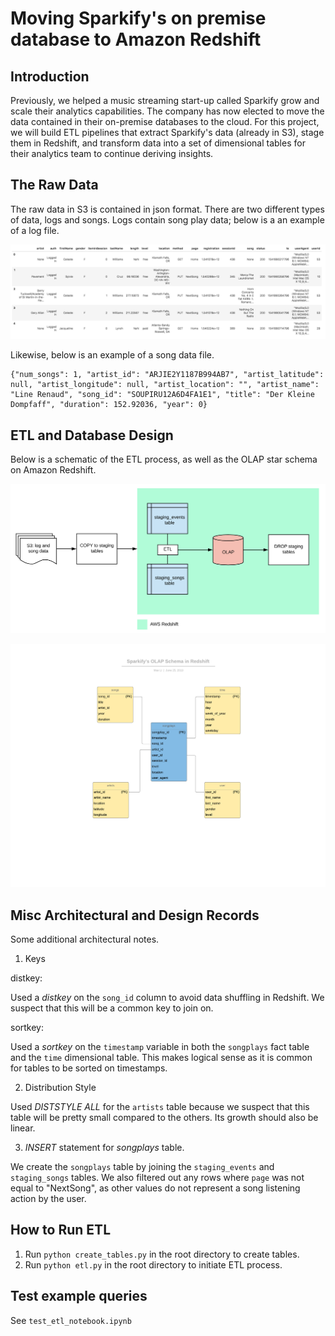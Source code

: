 # Moving Sparkify's on premise database to Amazon Redshift


## Introduction

Previously, we helped a music streaming start-up called Sparkify grow and scale their analytics capabilities. The company has now elected to move the data contained in their on-premise databases to the cloud. For this project, we will build ETL pipelines that extract Sparkify's data (already in S3), stage them in Redshift, and transform data into a set of dimensional tables for their analytics team to continue deriving insights.


## The Raw Data

The raw data in S3 is contained in json format. There are two different types of data, logs and songs. Logs contain song play data; below is a an example of a log file.

![Log File](log_data.png)

Likewise, below is an example of a song data file.

```
{"num_songs": 1, "artist_id": "ARJIE2Y1187B994AB7", "artist_latitude": null, "artist_longitude": null, "artist_location": "", "artist_name": "Line Renaud", "song_id": "SOUPIRU12A6D4FA1E1", "title": "Der Kleine Dompfaff", "duration": 152.92036, "year": 0}
```


## ETL and Database Design

Below is a schematic of the ETL process, as well as the OLAP star schema on Amazon Redshift.

![ETL Process](s3_to_redshift.png)

![Redshift OLAP Star Schema](star_schema.png)


## Misc Architectural and Design Records

Some additional architectural notes.

1) Keys 

distkey:

Used a *distkey* on the `song_id` column to avoid data shuffling in Redshift. We suspect that this will be a common key to join on.

sortkey: 

Used a *sortkey* on the `timestamp` variable in both the `songplays` fact table and the `time` dimensional table. This makes logical sense as it is common for tables to be sorted on timestamps.


2) Distribution Style

Used *DISTSTYLE ALL* for the `artists` table because we suspect that this table will be pretty small compared to the others. Its growth should also be linear.


3) *INSERT* statement for *songplays* table.

We create the `songplays` table by joining the `staging_events` and `staging_songs` tables. We also filtered out any rows where `page` was not equal to "NextSong", as other values do not represent a song listening action by the user.


## How to Run ETL

1) Run `python create_tables.py` in the root directory to create tables.
2) Run `python etl.py` in the root directory to initiate ETL process.


## Test example queries

See `test_etl_notebook.ipynb`
